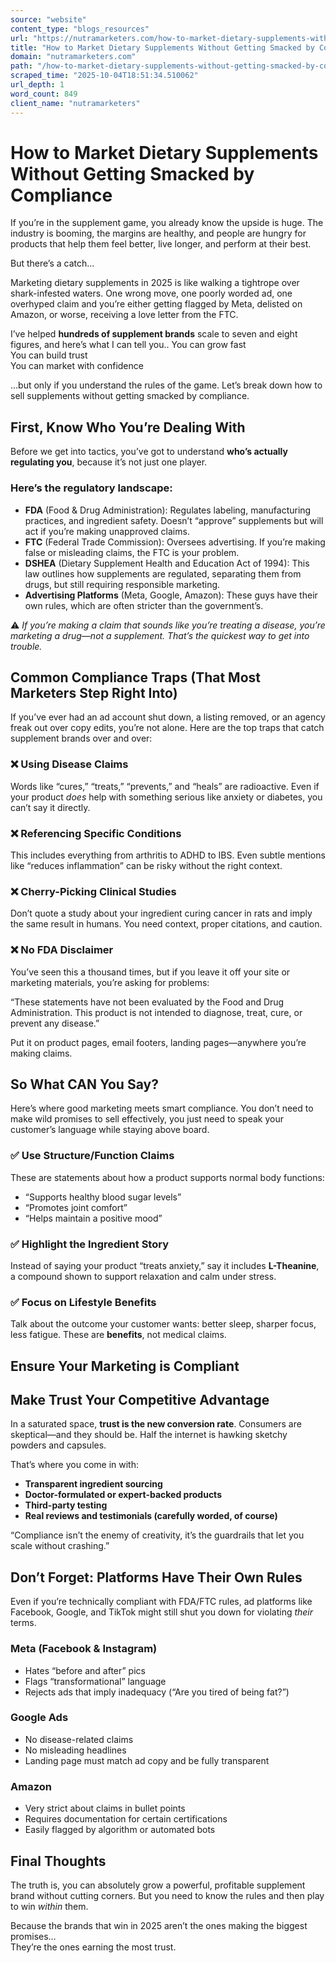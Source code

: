 ```yaml
---
source: "website"
content_type: "blogs_resources"
url: "https://nutramarketers.com/how-to-market-dietary-supplements-without-getting-smacked-by-compliance/"
title: "How to Market Dietary Supplements Without Getting Smacked by Compliance"
domain: "nutramarketers.com"
path: "/how-to-market-dietary-supplements-without-getting-smacked-by-compliance/"
scraped_time: "2025-10-04T18:51:34.510062"
url_depth: 1
word_count: 849
client_name: "nutramarketers"
---
```


# How to Market Dietary Supplements Without Getting Smacked by Compliance

If you’re in the supplement game, you already know the upside is huge. The industry is booming, the margins are healthy, and people are hungry for products that help them feel better, live longer, and perform at their best.

But there’s a catch…

Marketing dietary supplements in 2025 is like walking a tightrope over shark-infested waters. One wrong move, one poorly worded ad, one overhyped claim and you’re either getting flagged by Meta, delisted on Amazon, or worse, receiving a love letter from the FTC.

I’ve helped **hundreds of supplement brands** scale to seven and eight figures, and here’s what I can tell you..
You can grow fast  
You can build trust  
You can market with confidence

…but only if you understand the rules of the game. Let’s break down how to sell supplements without getting smacked by compliance.

## **First, Know Who You’re Dealing With**

Before we get into tactics, you’ve got to understand **who’s actually regulating you**, because it’s not just one player.

### **Here’s the regulatory landscape:**

*   **FDA** (Food & Drug Administration): Regulates labeling, manufacturing practices, and ingredient safety. Doesn’t “approve” supplements but will act if you’re making unapproved claims.
*   **FTC** (Federal Trade Commission): Oversees advertising. If you’re making false or misleading claims, the FTC is your problem.
*   **DSHEA** (Dietary Supplement Health and Education Act of 1994): This law outlines how supplements are regulated, separating them from drugs, but still requiring responsible marketing.
*   **Advertising Platforms** (Meta, Google, Amazon): These guys have their own rules, which are often stricter than the government’s.

⚠️ _If you’re making a claim that sounds like you’re treating a disease, you’re marketing a drug—not a supplement. That’s the quickest way to get into trouble._

## Common Compliance Traps (That Most Marketers Step Right Into)

If you’ve ever had an ad account shut down, a listing removed, or an agency freak out over copy edits, you’re not alone. Here are the top traps that catch supplement brands over and over:

### **❌ Using Disease Claims**

Words like “cures,” “treats,” “prevents,” and “heals” are radioactive. Even if your product _does_ help with something serious like anxiety or diabetes, you can’t say it directly.

### **❌ Referencing Specific Conditions**

This includes everything from arthritis to ADHD to IBS. Even subtle mentions like “reduces inflammation” can be risky without the right context.

### **❌ Cherry-Picking Clinical Studies**

Don’t quote a study about your ingredient curing cancer in rats and imply the same result in humans. You need context, proper citations, and caution.

### **❌ No FDA Disclaimer**

You’ve seen this a thousand times, but if you leave it off your site or marketing materials, you’re asking for problems:

“These statements have not been evaluated by the Food and Drug Administration. This product is not intended to diagnose, treat, cure, or prevent any disease.”

Put it on product pages, email footers, landing pages—anywhere you’re making claims.

## **So What CAN You Say?**

Here’s where good marketing meets smart compliance. You don’t need to make wild promises to sell effectively, you just need to speak your customer’s language while staying above board.

### **✅ Use Structure/Function Claims**

These are statements about how a product supports normal body functions:

*   “Supports healthy blood sugar levels”
*   “Promotes joint comfort”
*   “Helps maintain a positive mood”

### **✅ Highlight the Ingredient Story**

Instead of saying your product “treats anxiety,” say it includes **L-Theanine**, a compound shown to support relaxation and calm under stress.

### **✅ Focus on Lifestyle Benefits**

Talk about the outcome your customer wants: better sleep, sharper focus, less fatigue. These are **benefits**, not medical claims.

## **Ensure Your Marketing is Compliant**

## **Make Trust Your Competitive Advantage**

In a saturated space, **trust is the new conversion rate**. Consumers are skeptical—and they should be. Half the internet is hawking sketchy powders and capsules.

That’s where you come in with:

*   **Transparent ingredient sourcing**
*   **Doctor-formulated or expert-backed products**
*   **Third-party testing**
*   **Real reviews and testimonials (carefully worded, of course)**

“Compliance isn’t the enemy of creativity, it’s the guardrails that let you scale without crashing.”

## **Don’t Forget: Platforms Have Their Own Rules**

Even if you’re technically compliant with FDA/FTC rules, ad platforms like Facebook, Google, and TikTok might still shut you down for violating _their_ terms.

### **Meta (Facebook & Instagram)**

*   Hates “before and after” pics  
*   Flags “transformational” language  
*   Rejects ads that imply inadequacy (“Are you tired of being fat?”)  

### **Google Ads**

*   No disease-related claims  
*   No misleading headlines  
*   Landing page must match ad copy and be fully transparent  

### **Amazon**

*   Very strict about claims in bullet points  
*   Requires documentation for certain certifications  
*   Easily flagged by algorithm or automated bots

## **Final Thoughts**

The truth is, you can absolutely grow a powerful, profitable supplement brand without cutting corners. But you need to know the rules and then play to win _within_ them.

Because the brands that win in 2025 aren’t the ones making the biggest promises…  
They’re the ones earning the most trust.